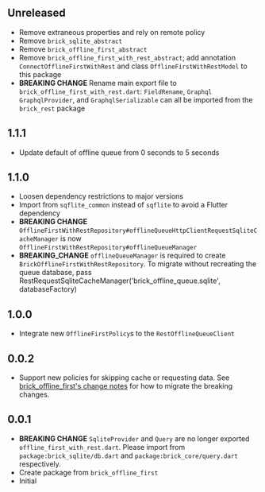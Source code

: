 ## Unreleased

* Remove extraneous properties and rely on remote policy
* Remove `brick_sqlite_abstract`
* Remove `brick_offline_first_abstract`
* Remove `brick_offline_first_with_rest_abstract`; add annotation `ConnectOfflineFirstWithRest` and class `OfflineFirstWithRestModel` to this package
* **BREAKING CHANGE** Rename main export file to `brick_offline_first_with_rest.dart`: `FieldRename`, `Graphql` `GraphqlProvider`,  and `GraphqlSerializable` can all be imported from the `brick_rest` package

## 1.1.1

* Update default of offline queue from 0 seconds to 5 seconds

## 1.1.0

* Loosen dependency restrictions to major versions
* Import from `sqflite_common` instead of `sqflite` to avoid a Flutter dependency
* **BREAKING CHANGE** `OfflineFirstWithRestRepository#offlineQueueHttpClientRequestSqliteCacheManager` is now `OfflineFirstWithRestRepository#offlineQueueManager`
* **BREAKING_CHANGE** `offlineQueueManager` is required to create `BrickOfflineFirstWithRestRepository`. To migrate without recreating the queue database, pass RestRequestSqliteCacheManager('brick_offline_queue.sqlite', databaseFactory)

## 1.0.0

* Integrate new `OfflineFirstPolicy`s to the `RestOfflineQueueClient`

## 0.0.2

* Support new policies for skipping cache or requesting data. See [brick_offline_first's change notes](https://github.com/GetDutchie/brick/blob/main/packages/brick_offline_first/CHANGELOG.md) for how to migrate the breaking changes.

## 0.0.1

* **BREAKING CHANGE** `SqliteProvider` and `Query` are no longer exported `offline_first_with_rest.dart`. Please import from `package:brick_sqlite/db.dart` and `package:brick_core/query.dart` respectively.
* Create package from `brick_offline_first`
* Initial
